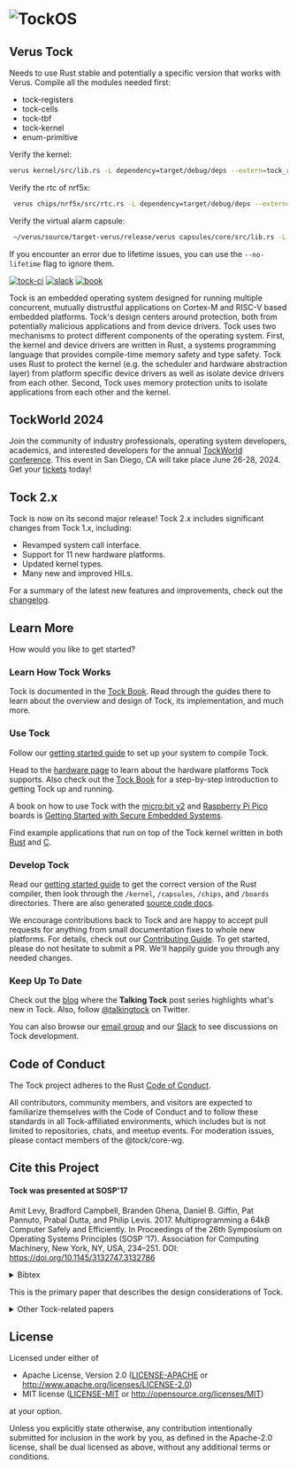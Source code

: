 # ![TockOS](http://www.tockos.org/assets/img/tock.svg "TockOS Logo")

## Verus Tock

Needs to use Rust stable and potentially a specific version that works with Verus.
Compile all the modules needed first:

- tock-registers
- tock-cells
- tock-tbf
- tock-kernel
- enum-primitive

Verify the kernel:

```bash
verus kernel/src/lib.rs -L dependency=target/debug/deps --extern=tock_registers=target/debug/libtock_registers.rlib --crate-type=lib --extern=tock_cells=target/debug/libtock_cells.rlib --extern=tock_tbf=target/debug/libtock_tbf.rlib --export kernel.vir
```

Verify the rtc of nrf5x:

```bash
 verus chips/nrf5x/src/rtc.rs -L dependency=target/debug/deps --extern=kernel=target/debug/libkernel.rlib --extern=enum_primitive=target/debug/libenum_primitive.rlib --crate-type=lib --import kernel=kernel.vir
```

Verify the virtual alarm capsule:

```bash
 ~/verus/source/target-verus/release/verus capsules/core/src/lib.rs -L dependency=target/debug/deps --extern=kernel=target/debug/libkernel.rlib --extern=enum_primitive=target/debug/libenum_primitive.rlib --crate-type=lib --import kernel=./kernel.vir --no-lifetime
```

If you encounter an error due to lifetime issues, you can use the `--no-lifetime` flag to ignore them.

[![tock-ci](https://github.com/tock/tock/workflows/tock-ci/badge.svg)][tock-ci]
[![slack](https://img.shields.io/badge/slack-tockos-informational)][slack]
[![book](https://img.shields.io/badge/book-Tock_Book-green)][tock-book]

Tock is an embedded operating system designed for running multiple concurrent,
mutually distrustful applications on Cortex-M and RISC-V based embedded
platforms. Tock's design centers around protection, both from potentially
malicious applications and from device drivers. Tock uses two mechanisms to
protect different components of the operating system. First, the kernel and
device drivers are written in Rust, a systems programming language that provides
compile-time memory safety and type safety. Tock uses Rust to protect the kernel
(e.g. the scheduler and hardware abstraction layer) from platform specific
device drivers as well as isolate device drivers from each other. Second, Tock
uses memory protection units to isolate applications from each other and the
kernel.

[tock-ci]: https://github.com/tock/tock/actions?query=branch%3Amaster+workflow%3Atock-ci

TockWorld 2024
---------------

Join the community of industry professionals, operating system developers,
academics, and interested developers for the annual [TockWorld
conference][TockWorld7]. This event in San Diego, CA will take place June 26-28,
2024. Get your [tickets][TockWorld7] today!

[TockWorld7]: https://world.tockos.org/

Tock 2.x
---------

Tock is now on its second major release! Tock 2.x includes significant changes
from Tock 1.x, including:

- Revamped system call interface.
- Support for 11 new hardware platforms.
- Updated kernel types.
- Many new and improved HILs.

For a summary of the latest new features and improvements, check out the
[changelog](CHANGELOG.md).

Learn More
----------

How would you like to get started?

### Learn How Tock Works

Tock is documented in the [Tock Book][tock-book]. Read through the guides there
to learn about the overview and design of Tock, its implementation, and much
more.

### Use Tock

Follow our [getting started guide](doc/Getting_Started.md) to set up your system
to compile Tock.

Head to the [hardware page](https://www.tockos.org/hardware/) to learn about the
hardware platforms Tock supports. Also check out the [Tock
Book](https://book.tockos.org) for a step-by-step introduction to getting Tock
up and running.

A book on how to use Tock with the [micro:bit v2](boards/microbit_v2) and
[Raspberry Pi Pico](boards/raspberry_pi_pico) boards is [Getting Started with
Secure Embedded
Systems](https://link.springer.com/book/10.1007/978-1-4842-7789-8).

Find example applications that run on top of the Tock kernel written in both
[Rust](https://github.com/tock/libtock-rs) and
[C](https://github.com/tock/libtock-c).

### Develop Tock

Read our [getting started guide](doc/Getting_Started.md) to get the correct
version of the Rust compiler, then look through the `/kernel`, `/capsules`,
`/chips`, and `/boards` directories. There are also generated [source code
docs](https://docs.tockos.org).

We encourage contributions back to Tock and are happy to accept pull requests
for anything from small documentation fixes to whole new platforms. For details,
check out our [Contributing Guide](.github/CONTRIBUTING.md). To get started,
please do not hesitate to submit a PR. We'll happily guide you through any
needed changes.

### Keep Up To Date

Check out the [blog](https://www.tockos.org/blog/) where the **Talking Tock**
post series highlights what's new in Tock. Also, follow
[@talkingtock](https://twitter.com/talkingtock) on Twitter.

You can also browse our [email
group](https://groups.google.com/forum/#!forum/tock-dev) and our [Slack][slack]
to see discussions on Tock development.

[slack]: https://join.slack.com/t/tockos/shared_invite/enQtNDE5ODQyNDU4NTE1LWVjNTgzMTMwYzA1NDI1MjExZjljMjFmOTMxMGIwOGJlMjk0ZTI4YzY0NTYzNWM0ZmJmZGFjYmY5MTJiMDBlOTk

[tock-book]: https://book.tockos.org

Code of Conduct
---------------

The Tock project adheres to the Rust [Code of Conduct][coc].

All contributors, community members, and visitors are expected to familiarize
themselves with the Code of Conduct and to follow these standards in all
Tock-affiliated environments, which includes but is not limited to repositories,
chats, and meetup events. For moderation issues, please contact members of the
@tock/core-wg.

[coc]: https://www.rust-lang.org/conduct.html

Cite this Project
-----------------

<h4>Tock was presented at SOSP'17</h4>

Amit Levy, Bradford Campbell, Branden Ghena, Daniel B. Giffin, Pat Pannuto, Prabal Dutta, and Philip Levis. 2017. Multiprogramming a 64kB Computer Safely and Efficiently. In Proceedings of the 26th Symposium on Operating Systems Principles (SOSP ’17). Association for Computing Machinery, New York, NY, USA, 234–251. DOI: <https://doi.org/10.1145/3132747.3132786>

<p>
<details>
<summary>Bibtex</summary>
<pre>
@inproceedings{levy17multiprogramming,
      title = {Multiprogramming a 64kB Computer Safely and Efficiently},
      booktitle = {Proceedings of the 26th Symposium on Operating Systems Principles},
      series = {SOSP'17},
      year = {2017},
      month = {10},
      isbn = {978-1-4503-5085-3},
      location = {Shanghai, China},
      pages = {234--251},
      numpages = {18},
      url = {http://doi.acm.org/10.1145/3132747.3132786},
      doi = {10.1145/3132747.3132786},
      acmid = {3132786},
      publisher = {ACM},
      address = {New York, NY, USA},
      conference-url = {https://www.sigops.org/sosp/sosp17/},
      author = {Levy, Amit and Campbell, Bradford and Ghena, Branden and Giffin, Daniel B. and Pannuto, Pat and Dutta, Prabal and Levis, Philip},
}
</pre>
</details>
</p>

<p>This is the primary paper that describes the design considerations of Tock.</p>

<details>
  <summary>Other Tock-related papers</summary>

  <p>There are two shorter papers that look at potential limitations of the Rust language for embedded software development. The earlier PLOS paper lays out challenges and the later APSys paper lays out potential solutions. Some persons describing work on programming languages and type theory may benefit from these references, but generally, most work should cite the SOSP paper above.</p>
  <h4><a href="http://doi.acm.org/10.1145/3124680.3124717">APSys: The Case for Writing a Kernel in Rust</a></h4>
<pre>
@inproceedings{levy17rustkernel,
 title = {The Case for Writing a Kernel in Rust},
 booktitle = {Proceedings of the 8th Asia-Pacific Workshop on Systems},
 series = {APSys '17},
 year = {2017},
 month = {9},
 isbn = {978-1-4503-5197-3},
 location = {Mumbai, India},
 pages = {1:1--1:7},
 articleno = {1},
 numpages = {7},
 url = {http://doi.acm.org/10.1145/3124680.3124717},
 doi = {10.1145/3124680.3124717},
 acmid = {3124717},
 publisher = {ACM},
 address = {New York, NY, USA},
 conference-url = {https://www.cse.iitb.ac.in/~apsys2017/},
 author = {Levy, Amit and Campbell, Bradford and Ghena, Branden and Pannuto, Pat and Dutta, Prabal and Levis, Philip},
}</pre>

  <h4><a href="http://dx.doi.org/10.1145/2818302.2818306">PLOS: Ownership is Theft: Experiences Building an Embedded OS in Rust</a></h4>
<pre>
@inproceedings{levy15ownership,
 title = {Ownership is Theft: Experiences Building an Embedded {OS} in {R}ust},
 booktitle = {Proceedings of the 8th Workshop on Programming Languages and Operating Systems},
 series = {PLOS 2015},
 year = {2015},
 month = {10},
 isbn = {978-1-4503-3942-1},
 doi = {10.1145/2818302.2818306},
 url = {http://dx.doi.org/10.1145/2818302.2818306},
 location = {Monterey, CA},
 publisher = {ACM},
 address = {New York, NY, USA},
 conference-url = {http://plosworkshop.org/2015/},
 author = {Levy, Amit and Andersen, Michael P and Campbell, Bradford and Culler, David and Dutta, Prabal and Ghena, Branden and Levis, Philip and Pannuto, Pat},
}</pre>
  <p>There is also a paper on the Tock security model. The threat model documentation in the docs/ folder is the source of truth for the current Tock threat model, but this paper represents a snapshot of the reasoning behind the Tock threat model and details how it compares to those in similar embedded OSes.</p>
  <h4><a href="https://dx.doi.org/10.1145/3517208.3523752">EuroSec: Tiered Trust for useful embedded systems security</a></h4>
<pre>
@inproceedings{10.1145/3517208.3523752,
 author = {Ayers, Hudson and Dutta, Prabal and Levis, Philip and Levy, Amit and Pannuto, Pat and Van Why, Johnathan and Watson, Jean-Luc},
 title = {Tiered Trust for Useful Embedded Systems Security},
 year = {2022},
 isbn = {9781450392556},
 publisher = {Association for Computing Machinery},
 address = {New York, NY, USA},
 url = {https://doi.org/10.1145/3517208.3523752},
 doi = {10.1145/3517208.3523752},
 booktitle = {Proceedings of the 15th European Workshop on Systems Security},
 pages = {15–21},
 numpages = {7},
 keywords = {security, embedded systems, operating systems, IoT},
 location = {Rennes, France},
 series = {EuroSec '22}
}</pre>
</details>

License
-------

Licensed under either of

- Apache License, Version 2.0 ([LICENSE-APACHE](LICENSE-APACHE) or
  <http://www.apache.org/licenses/LICENSE-2.0>)
- MIT license ([LICENSE-MIT](LICENSE-MIT) or
  <http://opensource.org/licenses/MIT>)

at your option.

Unless you explicitly state otherwise, any contribution intentionally submitted
for inclusion in the work by you, as defined in the Apache-2.0 license, shall
be dual licensed as above, without any additional terms or conditions.
